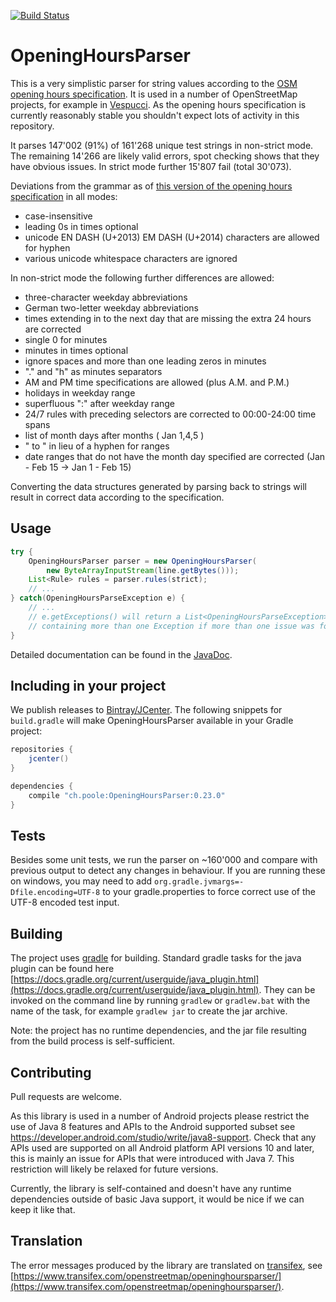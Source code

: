 [![Build Status](https://travis-ci.org/simonpoole/OpeningHoursParser.svg?branch=master)](https://travis-ci.org/simonpoole/OpeningHoursParser)

# OpeningHoursParser

This is a very simplistic parser for string values according to the [OSM opening hours specification][opening-hours-specification]. It is used in a number of OpenStreetMap projects, for example
in [Vespucci](https://github.com/MarcusWolschon/osmeditor4android). As the opening hours specification is currently reasonably stable you shouldn't expect lots of activity in this repository.

It parses 147'002 (91%) of 161'268 unique test strings in non-strict mode. The remaining 14'266 are likely valid errors, spot checking shows that they have obvious issues. In strict mode further 15'807 fail (total 30'073).

Deviations from the grammar as of [this version of the opening hours specification][opening-hours-grammar-specification] in all modes:

 * case-insensitive
 * leading 0s in times optional
 * unicode EN DASH (U+2013) EM DASH (U+2014) characters are allowed for hyphen
 * various unicode whitespace characters are ignored

In non-strict mode the following further differences are allowed:

 * three-character weekday abbreviations
 * German two-letter weekday abbreviations
 * times extending in to the next day that are missing the extra 24 hours are corrected
 * single 0 for minutes
 * minutes in times optional
 * ignore spaces and more than one leading zeros in minutes
 * "." and "h" as minutes separators
 * AM and PM time specifications are allowed (plus A.M. and P.M.) 
 * holidays in weekday range
 * superfluous ":" after weekday range
 * 24/7 rules with preceding selectors are corrected to 00:00-24:00 time spans
 * list of month days after months ( Jan 1,4,5 )
 * " to " in lieu of a hyphen for ranges
 * date ranges that do not have the month day specified are corrected (Jan - Feb 15 -> Jan 1 - Feb 15)

Converting the data structures generated by parsing back to strings will result in correct data according to the specification.

## Usage

``` java
try {
	OpeningHoursParser parser = new OpeningHoursParser(
		new ByteArrayInputStream(line.getBytes()));
	List<Rule> rules = parser.rules(strict);
	// ...
} catch(OpeningHoursParseException e) {
	// ...
	// e.getExceptions() will return a List<OpeningHoursParseException> 
	// containing more than one Exception if more than one issue was found 
}
```

Detailed documentation can be found in the [JavaDoc](http://www.javadoc.io/doc/ch.poole/OpeningHoursParser/0.23.0).


## Including in your project

We publish releases to [Bintray/JCenter](https://bintray.com/simonpoole/osm/OpeningHoursParser).
The following snippets for `build.gradle` will make OpeningHoursParser available in your Gradle project:

``` groovy
repositories {
    jcenter()
}
```

``` groovy
dependencies {
    compile "ch.poole:OpeningHoursParser:0.23.0"
}
```


[opening-hours-specification]: http://wiki.openstreetmap.org/wiki/Key:opening_hours/specification
[opening-hours-grammar-specification]: http://wiki.openstreetmap.org/w/index.php?title=Key:opening_hours/specification&oldid=1075290

## Tests

Besides some unit tests, we run the parser on ~160'000 and compare with previous output to detect any changes in behaviour. If you are running these on windows, you may need to add
``org.gradle.jvmargs=-Dfile.encoding=UTF-8``
to your gradle.properties to force correct use of the UTF-8 encoded test input. 

## Building

The project uses [gradle](https://gradle.org/) for building. Standard gradle tasks for the java plugin can be found here [https://docs.gradle.org/current/userguide/java_plugin.html](https://docs.gradle.org/current/userguide/java_plugin.html). They can be invoked on the command line by running ``gradlew`` or ``gradlew.bat`` with the name of the task, for example
``gradlew jar`` to create the jar archive. 

Note: the project has no runtime dependencies, and the jar file resulting from the build process is self-sufficient.

## Contributing

Pull requests are welcome. 

As this library is used in a number of Android projects please restrict the use of Java 8 features and APIs to the Android supported subset see https://developer.android.com/studio/write/java8-support. Check that any APIs used are supported on all Android platform API versions 10 and later, this is mainly an issue for APIs that were introduced with Java 7. This restriction will likely be relaxed for future versions. 

Currently, the library is self-contained and doesn't have any runtime dependencies outside of basic Java support, it would be nice if we can keep it like that.

## Translation

The error messages produced by the library are translated on [transifex](https://transifex.com/), see [https://www.transifex.com/openstreetmap/openinghoursparser/](https://www.transifex.com/openstreetmap/openinghoursparser/).
